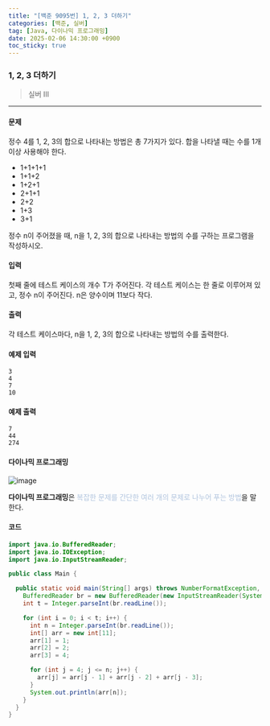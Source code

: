 ```yaml
---
title: "[백준 9095번] 1, 2, 3 더하기"
categories: [백준, 실버]
tag: [Java, 다이나믹 프로그래밍]
date: 2025-02-06 14:30:00 +0900
toc_sticky: true
---
```

### 1, 2, 3 더하기
> 실버 III

***

#### 문제
정수 4를 1, 2, 3의 합으로 나타내는 방법은 총 7가지가 있다. 합을 나타낼 때는 수를 1개 이상 사용해야 한다.
- 1+1+1+1
- 1+1+2
- 1+2+1
- 2+1+1
- 2+2 
- 1+3 
- 3+1

정수 n이 주어졌을 때, n을 1, 2, 3의 합으로 나타내는 방법의 수를 구하는 프로그램을 작성하시오.

#### 입력
첫째 줄에 테스트 케이스의 개수 T가 주어진다. 각 테스트 케이스는 한 줄로 이루어져 있고, 정수 n이 주어진다. n은 양수이며 11보다 작다.

#### 출력
각 테스트 케이스마다, n을 1, 2, 3의 합으로 나타내는 방법의 수를 출력한다.

#### 예제 입력
```
3
4
7
10
```

#### 예제 출력
```
7
44
274
```

#### 다이나믹 프로그래밍
![image](https://img1.daumcdn.net/thumb/R800x0/?scode=mtistory2&fname=https%3A%2F%2Ft1.daumcdn.net%2Fcfile%2Ftistory%2F99CB7C3A5CA87E1236)

**다이나믹 프로그래밍**은 <font color='#b0c4de'> 복잡한 문제를 간단한 여러 개의 문제로 나누어 푸는 방법</font>을 말한다.

#### 코드
```java
import java.io.BufferedReader;
import java.io.IOException;
import java.io.InputStreamReader;

public class Main {

  public static void main(String[] args) throws NumberFormatException, IOException {
    BufferedReader br = new BufferedReader(new InputStreamReader(System.in));
    int t = Integer.parseInt(br.readLine());

    for (int i = 0; i < t; i++) {
      int n = Integer.parseInt(br.readLine());
      int[] arr = new int[11];
      arr[1] = 1;
      arr[2] = 2;
      arr[3] = 4;

      for (int j = 4; j <= n; j++) {
        arr[j] = arr[j - 1] + arr[j - 2] + arr[j - 3];
      }
      System.out.println(arr[n]);
    }
  }
}
```
